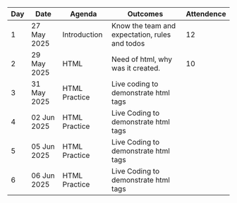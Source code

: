 |   Day|   Date    | Agenda                     |Outcomes      | Attendence                   
|------|-----------|-------------------------------|-----------------|----------
|1      | 27 May 2025   |Introduction               |Know the team and expectation, rules and todos   | 12
|2      | 29 May 2025   |HTML |Need of html, why was it created.| 10
|3     | 31 May 2025|  HTML Practice | Live coding to demonstrate html tags | 
|4      |  02 Jun 2025   |HTML Practice| Live Coding to demonstrate html tags  |
|5      |  05 Jun 2025   |HTML Practice| Live Coding to demonstrate html tags  |
|6      |  06 Jun 2025   |HTML Practice| Live Coding to demonstrate html tags  |
